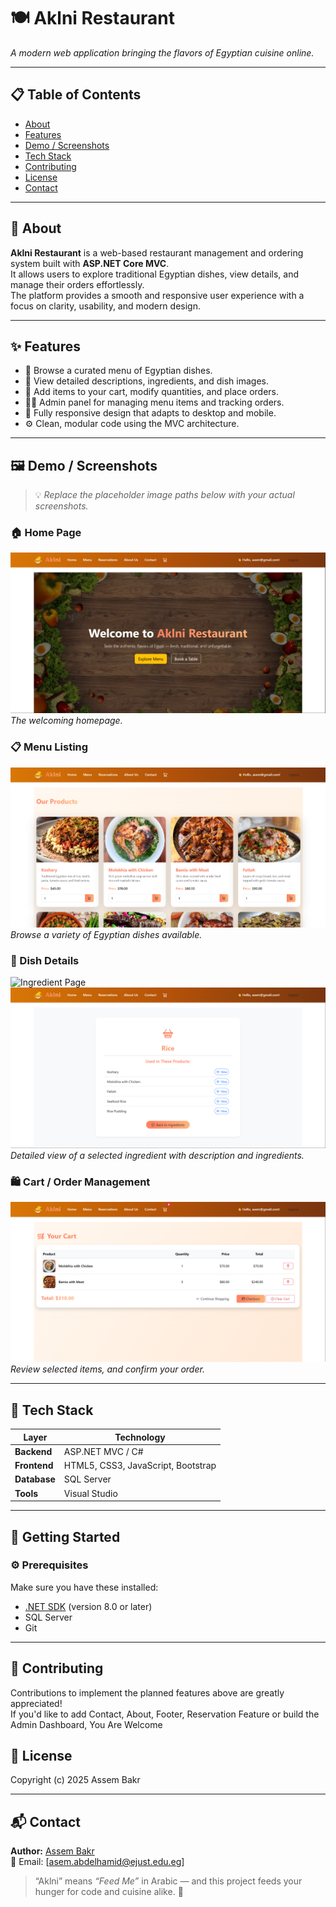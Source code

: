 # 🍽️ Aklni Restaurant

_A modern web application bringing the flavors of Egyptian cuisine online._

---

## 📋 Table of Contents

- [About](#about)
- [Features](#features)
- [Demo / Screenshots](#demo--screenshots)
- [Tech Stack](#tech-stack)
- [Contributing](#contributing)
- [License](#license)
- [Contact](#contact)

---

## 🧾 About

**Aklni Restaurant** is a web-based restaurant management and ordering system built with **ASP.NET Core MVC**.  
It allows users to explore traditional Egyptian dishes, view details, and manage their orders effortlessly.  
The platform provides a smooth and responsive user experience with a focus on clarity, usability, and modern design.

---

## ✨ Features

- 🍛 Browse a curated menu of Egyptian dishes.
- 📖 View detailed descriptions, ingredients, and dish images.
- 🛒 Add items to your cart, modify quantities, and place orders.
- 👩‍💼 Admin panel for managing menu items and tracking orders.
- 📱 Fully responsive design that adapts to desktop and mobile.
- ⚙️ Clean, modular code using the MVC architecture.

---

## 🖼️ Demo / Screenshots

> 💡 _Replace the placeholder image paths below with your actual screenshots._

### 🏠 Home Page

![Home Page](./home.png)
_The welcoming homepage._

### 📋 Menu Listing

![Menu](./menu.png)
_Browse a variety of Egyptian dishes available._

### 🍲 Dish Details

![Ingredient Page](./ingred.png)
![Ingredient Details](./detailsingred.png)
_Detailed view of a selected ingredient with description and ingredients._

### 🛍️ Cart / Order Management

![Cart](./cart.png)
_Review selected items, and confirm your order._

---

## 🧰 Tech Stack

| Layer        | Technology                         |
| ------------ | ---------------------------------- |
| **Backend**  | ASP.NET MVC / C#                   |
| **Frontend** | HTML5, CSS3, JavaScript, Bootstrap |
| **Database** | SQL Server                         |
| **Tools**    | Visual Studio                      |

---

## 🚀 Getting Started

### ⚙️ Prerequisites

Make sure you have these installed:

- [.NET SDK](https://dotnet.microsoft.com/en-us/download) (version 8.0 or later)
- SQL Server
- Git

---

## 🤝 Contributing

Contributions to implement the planned features above are greatly appreciated!  
If you'd like to add Contact, About, Footer, Reservation Feature or build the Admin Dashboard, You Are Welcome

## 📜 License

Copyright (c) 2025 Assem Bakr

---

## 📬 Contact

**Author:** [Assem Bakr](https://github.com/assembakr)  
📧 Email: [asem.abdelhamid@ejust.edu.eg]

> “Aklni” means _“Feed Me”_ in Arabic — and this project feeds your hunger for code and cuisine alike. 🍴
